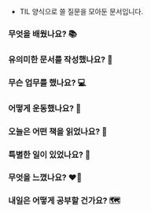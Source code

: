- TIL 양식으로 쓸 질문을 모아둔 문서입니다.

### 무엇을 배웠나요? 📚

### 유의미한 문서를 작성했나요? 📝

### 무슨 업무를 했나요? 💻

### 어떻게 운동했나요? 🦾

### 오늘은 어떤 책을 읽었나요? 📖

### 특별한 일이 있었나요? 🧳

### 무엇을 느꼈나요? ❤️‍🔥

### 내일은 어떻게 공부할 건가요? 🗺